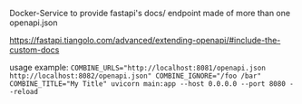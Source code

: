 Docker-Service to provide fastapi's docs/ endpoint made of more than one openapi.json

https://fastapi.tiangolo.com/advanced/extending-openapi/#include-the-custom-docs

usage example:
`COMBINE_URLS="http://localhost:8081/openapi.json http://localhost:8082/openapi.json" COMBINE_IGNORE="/foo /bar" COMBINE_TITLE="My Title" uvicorn main:app --host 0.0.0.0 --port 8080 --reload`
